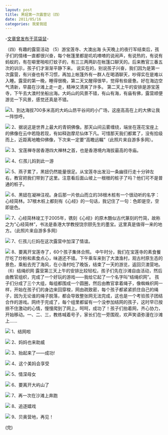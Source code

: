 ```yaml
---
layout: post
title: 黑妞第一次露营记（四）
date: 2011/05/16
categories: 我爱我妞
---
```


-[文章曾发布于蓝袋鼠](http://landaishu.hi2net.com/home/blog_read.asp?id=4175&blogid=98481)-



 （四）有趣的露营活动
（5）游宝莲寺、大澳出海
头天晚上的夜行军结束后，孩子们的情绪一直都很兴奋，每个帐篷里都是叽叽喳喳的说闹声，有说热的，有说有蚂蚁的，有在噼里啪啦打蚊子的，有三三两两趴在帐篷口聊天的。后来教官三番五次的训示，孩子们才渐渐平静下来。
 说实在的，别说孩子兴奋，我们因为是第一次露营，有兴奋也有不习惯，再加上帐篷外有一群人在喝酒聊天，吵得实在是难以入睡。露营的第一晚，睡得很晚，第二天又醒得很早，觉得有些疲惫。好在海边空气清新，早晨在沙滩上走一走，精神又清爽了许多。
 第二天上午的安排是游宝莲寺，下午去大澳村坐船出海。大屿山的风景不错，有山有海，有庙有佛，露营顺便游览一下风景，感觉还真是不错。

![](/heiniuniu_uploads/upload20083/201151712419212.jpg)1、到达海拔700多米高的大屿山昂平谷间的小广场，这座高高在上的大佛让我一阵惊呼。 

![](http://www.yododo.com/files/photo/2009-01-10/011EBF989DE10FC8FF8080811EBDB9CD.jpg)
2、据说这是世界上最大的青铜佛像。那天山间云雾缠绕，端坐在莲花宝座上的佛像在云中若隐若现，有如释迦摩尼仙体下凡。可惜那天我们都累了，没有拾级而上，近距离地瞻仰佛像，下次来一定要“高瞻远瞩”（此照片来自游多多网）。

![](/heiniuniu_uploads/upload20083/20115172114618.jpg)
3、宝莲禅寺居香港四大禅林之首，也是香港境内海拔最高的寺庙。

![](/heiniuniu_uploads/upload20083/20115174515131.jpg)
4、仨孩儿妈到此一游

![](/heiniuniu_uploads/upload20083/201151745337613.jpg)
5、燕子累了，黑妞仍然能量很足。从宝莲寺出发沿一条幽径行走十分钟左右，教官把我们带到了这里。注意看后面山坡上一根根的桩子了吗？他们可不是普通的桩子。

![](/heiniuniu_uploads/upload20083/20115174583521.jpg)
6、黑妞在凝神注视。身后那一片依山而立的38根木桩有一个很动听的名字：心经简林。37根木桩上都刻有《心经》的一句话，我记住了一句：色即是空，空即是色。

![](http://www.yododo.com/files/photo/2010-01-05/0125FD8FE1AA2EC7FF80808125FAF0FA.jpg)
7、心经简林竣工于2005年，镌刻《心经》的原木酷似古代篆刻的竹简，故称之为“心经简林”，书法是香港大学教授饶宗颐先生的墨宝。这里真是值得一来的地方。（此照片来自游多多网）

![](/heiniuniu_uploads/upload20083/20115175734683.jpg)
7、仨孩儿仨妈在这次露营中加深了情谊。

![](/heiniuniu_uploads/upload20083/201151814139856.jpg)
8、要离开宝莲寺了，60个孩子集体合照。
 中午时分，我们在宝莲寺的素食餐厅吃了炒粉和素食点心，味道还不错。下午乘车来到了大澳渔村，观古村原生态的景色，乘船去兜了海风，在小渔村吃了晚饭，结束了一天的游览，返回贝澳营地。
（6）结绳织网
 露营第三天上午的安排比较轻松，孩子们先在沙滩自由活动，然后由教官组织，完成了一个好玩的游戏——我给它起了一个名字叫“结绳织网”。
 孩子们分成了三个大组，每组都围成一个圆圈，然后由教官拿着绳子，像蜘蛛织网一样，开始在孩子们的身边来回穿梭，网由疏致密，每个孩子都紧紧抓住自己的绳子，因为无论谁的绳子脱落，都会导致整张网无法完成，这也是一个考验孩子团结合作的游戏。网终于完成了，每个组里都留有一个没参加结网的孩子，这时早已按捺不住激动的心情，慢慢爬到了网上。呵呵，成功了！孩子们抬着网，齐心协力，开始移动。一、二、三，教练喊着号子，家长们在一旁围观，欢声笑语弥漫在沙滩上...... 

![](/heiniuniu_uploads/upload20083/20115182445768.jpg)
1、结网啦

![](/heiniuniu_uploads/upload20083/201151824457754.jpg)
2、妈妈也来助威 

![](/heiniuniu_uploads/upload20083/201151824551297.jpg)
3、抬起来了——成功!

![](/heiniuniu_uploads/upload20083/20115182504847.jpg)
4、这个美妈会享受

![](/heiniuniu_uploads/upload20083/201151882153657.jpg)
5、情深母女

![](/heiniuniu_uploads/upload20083/20115183536872.jpg)
6、要离开大屿山了

![](/heiniuniu_uploads/upload20083/20115183650926.jpg)
7、再一次在沙滩上奔跑

![](/heiniuniu_uploads/upload20083/20115183745332.jpg)
8、追逐嬉戏

![](/heiniuniu_uploads/upload20083/201151883510830.jpg)
9、贝奥营地，再见！

(完)
